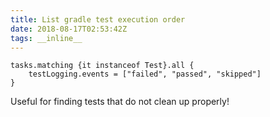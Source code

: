 ```yaml
---
title: List gradle test execution order
date: 2018-08-17T02:53:42Z
tags: __inline__
---
```


```
tasks.matching {it instanceof Test}.all {
    testLogging.events = ["failed", "passed", "skipped"]
}
```

Useful for finding tests that do not clean up properly!
